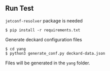 ## Run Test 

`jetconf-resolver` package is needed

```
$ pip install -r requirements.txt
```

Generate deckard configuration files
```
$ cd yang
$ python3 generate_conf.py deckard-data.json
```

Files will be generated in the `yang` folder.
